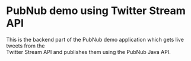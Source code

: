 # PubNub demo using Twitter Stream API

This is the backend part of the PubNub demo application which gets live tweets from the  
Twitter Stream API and publishes them using the PubNub Java API.  
